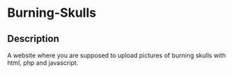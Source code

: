 # Burning-Skulls

## Description
A website where you are supposed to upload pictures of burning skulls with html, php and javascript.
